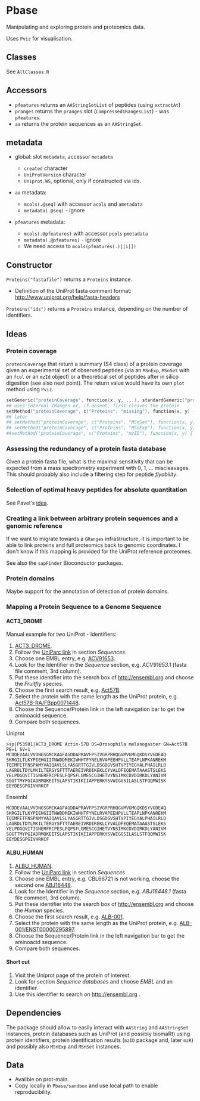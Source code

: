 Pbase
=====

Manipulating and exploring protein and proteomics data.

Uses `Pviz` for visualisation.

## Classes

See `AllClasses.R`

## Accessors

- `pfeatures` returns an `AAStringSetList` of peptides (using `extractAt`)
- `pranges` returns the `pranges` slot (`CompressedIRangesList`) - was `pfeatures`.
- `aa` returns the protein sequences as an `AAStringSet`.

## metadata

- global: slot `metadata`, accessor `metadata`
  - `created` character
  - `UniProtVersion` character
  - `Uniprot.WS`, optional, only if constructed via ids.


- `aa` metadata:
  - `mcols(.@seq)` with accessor `acols` and `ametadata`
  - `metadata(.@seq)` - ignore

- `pfeatures` metadata:
  - `mcols(.@pfeatures)` with accessor `pcols` `pmetadata`
  - `metadata(.@pfeatures)` - ignore
  - We need access to `mcols(pfeatures(.)[[i]])`
  
## Constructor

`Proteins("fastafile")` returns a `Proteins` instance.

- Definition of the UniProt fasta comment format:
    http://www.uniprot.org/help/fasta-headers

`Proteins("ids")` returns a `Proteins` instance, depending on the
number of identifiers.

## Ideas

### Protein coverage

`proteinCoverage` that return a summary (S4 class) of a protein
coverage given an experimental set of observed peptides (via an
`MSnExp`, `MSnSet` with an `fcol` or an `mzId` object) or a
theoretical set of peptides after in silico digestion (see also next
point). The return value would have its own `plot` method using
`Pviz`.

```s
setGeneric("proteinCoverage", function(x, y, ...), standardGeneric("proteinCoverage"))
## uses internal IRanges or, if absent, first cleaves the protein
setMethod("proteinCoverage", c("Proteins", "missing"), function(x, y) { ... } )
## later
## setMethod("proteinCoverage", c("Proteins", "MSnSet"), function(x, y, fcol = "pepseq") { ... } )
## setMethod("proteinCoverage", c("Proteins", "MSnExp"), function(x, y, fcol = "pepseq") { ... } )
##setMethod("proteinCoverage", c("Proteins", "mzID"), function(x, y) { ... } )
```

### Assessing the redundancy of a protein fasta database

Given a protein fasta file, what is the maximal sensitivity that can
be expected from a mass spectrometry experiment with 0, 1,
... miscleavages. This should probably also include a filtering step
for peptide *flyability*.

### Selection of optimal heavy peptides for absolute quantitation

See Pavel's [idea](https://github.com/sgibb/cleaver/issues/5).

### Creating a link between arbitrary protein sequences and a genomic reference

If we want to migrate towards a `GRanges` infrastructure, it is
important to be able to link proteins and full proteomics back to
genomic coordinates. I don't know if this mapping is provided for the
UniProt reference proteomes.

See also the `sapFinder` Bioconductor packages.

### Protein domains

Maybe support for the annotation of detection of protein domains.

### Mapping a Protein Sequence to a Genome Sequence

#### ACT3_DROME

Manual example for two UniProt - Identifiers:

1. [ACT3_DROME](http://www.uniprot.org/uniprot/P53501).
2. Follow the [UniParc link](http://www.uniprot.org/uniparc/UPI0000000EDE) in section *Sequences*.
3. Choose one EMBL entry, e.g. [ACV91653](http://www.ebi.ac.uk/ena/data/view/ACV91653).
4. Look for the Identifier in the *Sequence* section, e.g. *ACV91653.1* (fasta file comment, 3rd column).
5. Put these identifier into the search box of http://ensembl.org and choose the *Fruitfly* species.
6. Choose the first search result, e.g. [Act57B](http://www.ensembl.org/Drosophila_melanogaster/Gene/Summary?g=FBgn0000044&db=core).
7. Select the protein with the same length as the UniProt protein, e.g. [Act57B-RA/FBpp0071448](http://www.ensembl.org/Drosophila_melanogaster/Transcript/ProteinSummary?db=core;g=FBgn0000044;r=2R:16831533-16833945;t=FBtr0071519).
8. Choose the Sequence/Protein link in the left navigation bar to get the aminoacid sequence.
9. Compare both sequences.

Uniprot
```
>sp|P53501|ACT3_DROME Actin-57B OS=Drosophila melanogaster GN=Act57B PE=1 SV=1
MCDDEVAALVVDNGSGMCKAGFAGDDAPRAVFPSIVGRPRHQGVMVGMGQKDSYVGDEAQ
SKRGILTLKYPIEHGIITNWDDMEKIWHHTFYNELRVAPEEHPVLLTEAPLNPKANREKM
TQIMFETFNSPAMYVAIQAVLSLYASGRTTGIVLDSGDGVSHTVPIYEGYALPHAILRLD
LAGRDLTDYLMKILTERGYSFTTTAEREIVRDIKEKLCYVALDFEQEMATAAASTSLEKS
YELPDGQVITIGNERFRCPESLFQPSFLGMESCGIHETVYNSIMKCDVDIRKDLYANIVM
SGGTTMYPGIADRMQKEITSLAPSTIKIKIIAPPERKYSVWIGGSILASLSTFQQMWISK
EEYDESGPGIVHRKCF
```

Ensembl
```
MCDDEVAALVVDNGSGMCKAGFAGDDAPRAVFPSIVGRPRHQGVMVGMGQKDSYVGDEAQ
SKRGILTLKYPIEHGIITNWDDMEKIWHHTFYNELRVAPEEHPVLLTEAPLNPKANREKM
TQIMFETFNSPAMYVAIQAVLSLYASGRTTGIVLDSGDGVSHTVPIYEGYALPHAILRLD
LAGRDLTDYLMKILTERGYSFTTTAEREIVRDIKEKLCYVALDFEQEMATAAASTSLEKS
YELPDGQVITIGNERFRCPESLFQPSFLGMESCGIHETVYNSIMKCDVDIRKDLYANIVM
SGGTTMYPGIADRMQKEITSLAPSTIKIKIIAPPERKYSVWIGGSILASLSTFQQMWISK
EEYDESGPGIVHRKCF
```

#### ALBU_HUMAN

1. [ALBU_HUMAN](http://www.uniprot.org/uniprot/P02768).
2. Follow the [UniParc link](http://www.uniprot.org/uniparc/?query=uniprot:P02768&direct=yes) in section *Sequences*.
3. Choose one EMBL entry, e.g. CBL66721 is not working, choose the second one [ABJ16448](http://www.ebi.ac.uk/ena/data/view/ABJ16448).
4. Look for the Identifier in the *Sequence* section, e.g. *ABJ16448.1* (fasta file comment, 3rd column).
5. Put these identifier into the search box of http://ensembl.org and choose the *Human* species.
6. Choose the first search result, e.g. [ALB-001](http://www.ensembl.org/Homo_sapiens/Transcript/Summary?t=ENST00000295897&db=core).
7. Select the protein with the same length as the UniProt protein, e.g. [ALB-001/ENST00000295897](http://www.ensembl.org/Homo_sapiens/Transcript/ProteinSummary?db=core;g=ENSG00000163631;r=4:74269956-74287129;t=ENST00000295897).
8. Choose the Sequence/Protein link in the left navigation bar to get the aminoacid sequence.
9. Compare both sequences.

#### Short cut

1. Visit the Uniprot page of the protein of interest.
2. Look for section *Sequence databases* and choose *EMBL* and an identifier.
3. Use this identifier to search on http://ensembl.org .

## Dependencies

The package should allow to easily interact with `AAString` and
`AAStringSet` instances, protein databases such as UniProt (and
possibly biomaRt) using protein identifiers, protein identification
results (`mzID` package and, later `mzR`) and possibly also `MSnExp`
and `MSnSet` instances.

## Data
- Availble on prot-main.
- Copy locally in `Pbase/sandbox` and use local path to enable reproducibility.
